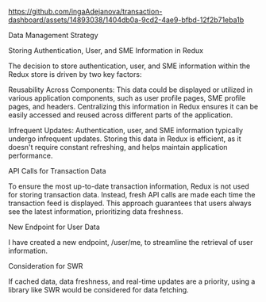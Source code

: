 https://github.com/ingaAdejanova/transaction-dashboard/assets/14893038/1404db0a-9cd2-4ae9-bfbd-12f2b71eba1b

Data Management Strategy

Storing Authentication, User, and SME Information in Redux

The decision to store authentication, user, and SME information within the Redux store is driven by two key factors:

Reusability Across Components: This data could be displayed or utilized in various application components, such as user profile pages, SME profile pages, and headers. Centralizing this information in Redux ensures it can be easily accessed and reused across different parts of the application.

Infrequent Updates: Authentication, user, and SME information typically undergo infrequent updates. Storing this data in Redux is efficient, as it doesn't require constant refreshing, and helps maintain application performance.

API Calls for Transaction Data

To ensure the most up-to-date transaction information, Redux is not used for storing transaction data. Instead, fresh API calls are made each time the transaction feed is displayed. This approach guarantees that users always see the latest information, prioritizing data freshness.

New Endpoint for User Data

I have created a new endpoint, /user/me, to streamline the retrieval of user information.

Consideration for SWR

If cached data, data freshness, and real-time updates are a priority, using a library like SWR would be considered for data fetching.


